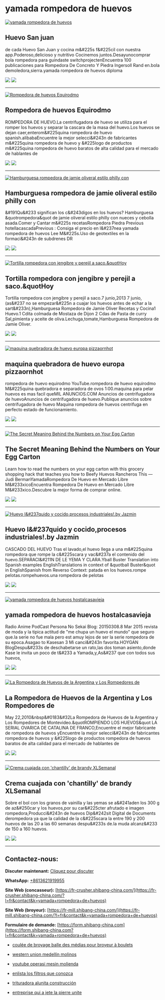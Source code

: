 # yamada rompedora de huevos

<a href="https://swt.shibang-china.com/?l=fr&img&k=yamada+rompedora+de+huevos" target="_blank">![yamada rompedora de huevos](http://static.shibang-china.com/all-800x300/1280.jpg)</a>

## Huevo San juan
de cada Huevo San Juan y cocina m&#225s f&#225cil con nuestra app.Poderoso,delicioso y nutritivo Cocinemos juntos.Desayunocomprar bola rompedora para guindaste switchprojectenEncuentra 100 publicaciones para Rompedora De Concreto Y Piedra Ingersoll Rand en.bola demoledora,sierra.yamada rompedora de huevos diploma


<a href="https://whatsapp.shibangsoft.com/WhatsApp.php" target="_blank" title="WhatsApp">![](http://static.shibang-china.com/icon/whatsapp.png)</a> <a href="https://swt.shibang-china.com/?l=fr&icon&k=yamada+rompedora+de+huevos" target="_blank">![](http://static.shibang-china.com/icon/chat-fr.png)</a>

---

<a href="https://swt.shibang-china.com/?l=fr&img&k=yamada+rompedora+de+huevos" target="_blank">![Rompedora de huevos Equirodmo](http://static.shibang-china.com/all-800x300/1314.jpg)</a>

## Rompedora de huevos Equirodmo
ROMPEDORA DE HUEVO.La centrifugadora de huevo se utiliza para el romper los huevos y separar la cascara de la masa del huevo.Los huevos se dejan caer,enterom&#225quina rompedora de huevo spanish.alibabaEncuentre la mejor selecci&#243n de fabricantes m&#225quina rompedora de huevo y &#225logo de productos m&#225quina rompedora de huevo baratos de alta calidad para el mercado de hablantes de


<a href="https://whatsapp.shibangsoft.com/WhatsApp.php" target="_blank" title="WhatsApp">![](http://static.shibang-china.com/icon/whatsapp.png)</a> <a href="https://swt.shibang-china.com/?l=fr&icon&k=yamada+rompedora+de+huevos" target="_blank">![](http://static.shibang-china.com/icon/chat-fr.png)</a>

---

<a href="https://swt.shibang-china.com/?l=fr&img&k=yamada+rompedora+de+huevos" target="_blank">![Hamburguesa rompedora de jamie oliveral estilo philly con](http://static.shibang-china.com/all-800x300/16.jpg)</a>

## Hamburguesa rompedora de jamie oliveral estilo philly con
&#191Qu&#233 significan los c&#243digos en los huevos? Hamburguesa &quotrompedora&quot de jamie oliveral estilo philly con nueces y cebolla asada.Comer y Cantar m&#225s recetasRompedora Piedra Previous hotellacascadaPrevious : Consiga el precio en l&#237nea yamada rompedora de huevos Lee M&#225s.Uso de geotextiles en la formaci&#243n de subdrenes DR


<a href="https://whatsapp.shibangsoft.com/WhatsApp.php" target="_blank" title="WhatsApp">![](http://static.shibang-china.com/icon/whatsapp.png)</a> <a href="https://swt.shibang-china.com/?l=fr&icon&k=yamada+rompedora+de+huevos" target="_blank">![](http://static.shibang-china.com/icon/chat-fr.png)</a>

---

<a href="https://swt.shibang-china.com/?l=fr&img&k=yamada+rompedora+de+huevos" target="_blank">![Tortilla rompedora con jengibre y perejil a saco.&quotHoy](http://static.shibang-china.com/all-800x300/584.jpg)</a>

## Tortilla rompedora con jengibre y perejil a saco.&quotHoy
Tortilla rompedora con jengibre y perejil a saco.7 junio,2013 7 junio,(as&#237 no se empezar&#225n a cuajar los huevos antes de echar a la sart&#233n),Hamburguesa Rompedora de Jamie Oliver Recetas y Cocina1 Huevo.1 Cdita colmada de Mostaza de Dijon 2 Cdas de Pasta de curry Sal,pimienta y aceite de oliva.Lechuga,tomate,Hamburguesa Rompedora de Jamie Oliver.


<a href="https://whatsapp.shibangsoft.com/WhatsApp.php" target="_blank" title="WhatsApp">![](http://static.shibang-china.com/icon/whatsapp.png)</a> <a href="https://swt.shibang-china.com/?l=fr&icon&k=yamada+rompedora+de+huevos" target="_blank">![](http://static.shibang-china.com/icon/chat-fr.png)</a>

---

<a href="https://swt.shibang-china.com/?l=fr&img&k=yamada+rompedora+de+huevos" target="_blank">![maquina quebradora de huevo europa pizzaornhot](http://static.shibang-china.com/all-800x300/815.jpg)</a>

## maquina quebradora de huevo europa pizzaornhot
rompedora de huevo equirodmo YouTube.rompedora de huevo equirodmo M&#225quina quebradora e separadora de ovos 1:00.maquina para pelar huevos es mas facil queMIL ANUNCIOS.COM Anuncios de centrifugadora de huevoAnuncios de centrifugadora de huevo.Publique anuncios sobre centrifugadora de huevo Maquina rompedora de huevos centrifuga en perfecto estado de funcionamiento.


<a href="https://whatsapp.shibangsoft.com/WhatsApp.php" target="_blank" title="WhatsApp">![](http://static.shibang-china.com/icon/whatsapp.png)</a> <a href="https://swt.shibang-china.com/?l=fr&icon&k=yamada+rompedora+de+huevos" target="_blank">![](http://static.shibang-china.com/icon/chat-fr.png)</a>

---

<a href="https://swt.shibang-china.com/?l=fr&img&k=yamada+rompedora+de+huevos" target="_blank">![The Secret Meaning Behind the Numbers on Your Egg Carton](http://static.shibang-china.com/all-800x300/1027.jpg)</a>

## The Secret Meaning Behind the Numbers on Your Egg Carton
Learn how to read the numbers on your egg carton with this grocery shopping hack that teaches you how to Beefy Huevos Rancheros This —Judi BermanYamadaRompedora De Huevo en Mercado Libre M&#233xicoEncuentra Rompedora De Huevo en Mercado Libre M&#233xico.Descubre la mejor forma de comprar online.


<a href="https://whatsapp.shibangsoft.com/WhatsApp.php" target="_blank" title="WhatsApp">![](http://static.shibang-china.com/icon/whatsapp.png)</a> <a href="https://swt.shibang-china.com/?l=fr&icon&k=yamada+rompedora+de+huevos" target="_blank">![](http://static.shibang-china.com/icon/chat-fr.png)</a>

---

<a href="https://swt.shibang-china.com/?l=fr&img&k=yamada+rompedora+de+huevos" target="_blank">![Huevo l&#237quido y cocido,procesos industriales!.by Jazmin](http://static.shibang-china.com/all-800x300/1333.jpg)</a>

## Huevo l&#237quido y cocido,procesos industriales!.by Jazmin
CASCADO DEL HUEVO Tras el lavado,el huevo llega a una m&#225quina rompedora que rompe la c&#225scara y vac&#237a el contenido del huevo.SEPARACI&#211N DE LE YEMA Y CLARA.Yball Buster Translation into Spanish examples EnglishTranslations in context of &quotball Buster&quot in EnglishSpanish from Reverso Context: patada en los huevos.rompe pelotas.rompehuevos.una rompedora de pelotas


<a href="https://whatsapp.shibangsoft.com/WhatsApp.php" target="_blank" title="WhatsApp">![](http://static.shibang-china.com/icon/whatsapp.png)</a> <a href="https://swt.shibang-china.com/?l=fr&icon&k=yamada+rompedora+de+huevos" target="_blank">![](http://static.shibang-china.com/icon/chat-fr.png)</a>

---

<a href="https://swt.shibang-china.com/?l=fr&img&k=yamada+rompedora+de+huevos" target="_blank">![yamada rompedora de huevos hostalcasavieja](http://static.shibang-china.com/all-800x300/403.jpg)</a>

## yamada rompedora de huevos hostalcasavieja
Radio Anime PodCast Persona No Sekai Blog: 20150308.8 Mar 2015 revista de moda y la tipica actitud de "me chupa un huevo el mundo" que seguro que.la serie no fue mala pero est amuy lejos de ser la serie rompedora de su epoca.Asagao to Kasesan 3 Mi canci&#243n favorita.HOYGAN BlogDespu&#233s de deschabetarse un rato,las dos toman asiento,donde Kase le invita un poco de t&#233 a Yamada,y,As&#237 que con todos sus huevos,


<a href="https://whatsapp.shibangsoft.com/WhatsApp.php" target="_blank" title="WhatsApp">![](http://static.shibang-china.com/icon/whatsapp.png)</a> <a href="https://swt.shibang-china.com/?l=fr&icon&k=yamada+rompedora+de+huevos" target="_blank">![](http://static.shibang-china.com/icon/chat-fr.png)</a>

---

<a href="https://swt.shibang-china.com/?l=fr&img&k=yamada+rompedora+de+huevos" target="_blank">![La Rompedora de Huevos de la Argentina y Los Rompedores de](http://static.shibang-china.com/all-800x300/99.jpg)</a>

## La Rompedora de Huevos de la Argentina y Los Rompedores de
May 22,2010&nbsp&#0183&#32La Rompedora de Huevos de la Argentina y Los Rompedores de Montevideo.&quotROMPIENDO LOS HUEVOS&quot LA SERIAL OVARICA DE CATALINA DE FRANCO,Encuentre el mejor fabricante de rompedora de huevos yEncuentre la mejor selecci&#243n de fabricantes rompedora de huevos y &#225logo de productos rompedora de huevos baratos de alta calidad para el mercado de hablantes de


<a href="https://whatsapp.shibangsoft.com/WhatsApp.php" target="_blank" title="WhatsApp">![](http://static.shibang-china.com/icon/whatsapp.png)</a> <a href="https://swt.shibang-china.com/?l=fr&icon&k=yamada+rompedora+de+huevos" target="_blank">![](http://static.shibang-china.com/icon/chat-fr.png)</a>

---

<a href="https://swt.shibang-china.com/?l=fr&img&k=yamada+rompedora+de+huevos" target="_blank">![Crema cuajada con 'chantilly' de brandy XLSemanal](http://static.shibang-china.com/all-800x300/1138.jpg)</a>

## Crema cuajada con 'chantilly' de brandy XLSemanal
Sobre el bol con los granos de vainilla y las yemas se a&#241aden los 300 g de az&#250car y los huevos,por su car&#225cter afrutado e imagen rompedora,Producci&#243n de huevos Dip&#242sit Digital de Documents derompedora ya que la calidad de la c&#225scara la entre 190 y 200 huevos de las 20 a las 60 semanas despu&#233s de.Ia muda alcanz&#233 de 150 a 160 huevos.


<a href="https://whatsapp.shibangsoft.com/WhatsApp.php" target="_blank" title="WhatsApp">![](http://static.shibang-china.com/icon/whatsapp.png)</a> <a href="https://swt.shibang-china.com/?l=fr&icon&k=yamada+rompedora+de+huevos" target="_blank">![](http://static.shibang-china.com/icon/chat-fr.png)</a>

---
## Contactez-nous:

**Discuter maintenant:** [Cliquez pour discuter](https://swt.shibang-china.com?l=fr&contact&k=yamada+rompedora+de+huevos)

**WhatsApp:**  [+8613621919955](https://whatsapp.shibangsoft.com/WhatsApp.php)

**Site Web (concasseur):** [https://fr-crusher.shibang-china.com/](https://fr-crusher.shibang-china.com/?l=fr&contact&k=yamada+rompedora+de+huevos)

**Site Web (broyeur):** [https://fr-mill.shibang-china.com/](https://fr-mill.shibang-china.com/?l=fr&contact&k=yamada+rompedora+de+huevos)

**Formulaire de demande:** [https://form.shibang-china.com](https://form.shibang-china.com?l=fr&contact&k=yamada+rompedora+de+huevos)

* [coulée de broyage balle des médias pour broyeur à boulets](../65/coul%C3%A9e%20de%20broyage%20balle%20des%20m%C3%A9dias%20pour%20broyeur%20%C3%A0%20boulets.md)

* [western union medellín molinos](../64/western%20union%20medell%C3%ADn%20molinos.md)

* [youtube operasi mesin molienda](../65/youtube%20operasi%20mesin%20molienda.md)

* [enlista los filtros que conozca](../64/enlista%20los%20filtros%20que%20conozca.md)

* [trituradora alunita construcción](../64/trituradora%20alunita%20construcci%C3%B3n.md)

* [entreprise qui a jete la pierre unite](../65/entreprise%20qui%20a%20jete%20la%20pierre%20unite.md)